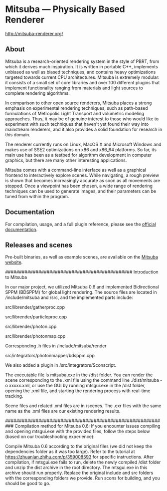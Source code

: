 Mitsuba — Physically Based Renderer
===================================

http://mitsuba-renderer.org/

## About

Mitsuba is a research-oriented rendering system in the style of PBRT, from which it derives much inspiration. It is written in portable C++, implements unbiased as well as biased techniques, and contains heavy optimizations targeted towards current CPU architectures. Mitsuba is extremely modular: it consists of a small set of core libraries and over 100 different plugins that implement functionality ranging from materials and light sources to complete rendering algorithms.

In comparison to other open source renderers, Mitsuba places a strong emphasis on experimental rendering techniques, such as path-based formulations of Metropolis Light Transport and volumetric modeling approaches. Thus, it may be of genuine interest to those who would like to experiment with such techniques that haven't yet found their way into mainstream renderers, and it also provides a solid foundation for research in this domain.

The renderer currently runs on Linux, MacOS X and Microsoft Windows and makes use of SSE2 optimizations on x86 and x86_64 platforms. So far, its main use has been as a testbed for algorithm development in computer graphics, but there are many other interesting applications.

Mitsuba comes with a command-line interface as well as a graphical frontend to interactively explore scenes. While navigating, a rough preview is shown that becomes increasingly accurate as soon as all movements are stopped. Once a viewpoint has been chosen, a wide range of rendering techniques can be used to generate images, and their parameters can be tuned from within the program.

## Documentation

For compilation, usage, and a full plugin reference, please see the [official documentation](http://mitsuba-renderer.org/docs.html).

## Releases and scenes

Pre-built binaries, as well as example scenes, are available on the [Mitsuba website](http://mitsuba-renderer.org/download.html).


##############################################
Introduction to Mitsuba

In our major project, we utilized Mitsuba 0.6 and implemented Bidirectional SPPM (BDSPPM) for global light rendering. The source files are located in /include/mitsuba and /src, and the implemented parts include:

src/librender/gatherproc.cpp

src/librender/particleproc.cpp

src/librender/photon.cpp

src/librender/photonmap.cpp

Corresponding .h files in /include/mitsuba/render

src/integrators/photonmapper/bdsppm.cpp

We also added a plugin in /src/integrators/Sconscript.

The executable file is mitsuba.exe in the /dist folder. You can render the scene corresponding to the .xml file using the command line ./dist/mitsuba -o xxxxx.xml, or use the GUI by running mtsgui.exe in the /dist folder, opening the .xml file, and starting the rendering process with real-time tracking.

Scene files and related .xml files are in /scenes. The .exr files with the same name as the .xml files are our existing rendering results.

###########################################################
Compilation method for Mitsuba 0.6:
If you encounter issues compiling and opening mtsgui.exe with the provided files, follow the steps below (based on our troubleshooting experience):

Compile Mitsuba 0.6 according to the original files (we did not keep the dependencies folder as it was too large). Refer to the tutorial at https://zhuanlan.zhihu.com/p/359008593 for specific instructions.
After compilation, if mtsgui.exe fails to run, delete the newly compiled /dist folder and unzip the dist archive in the root directory. The mtsgui.exe in this archive should run properly.
Replace the original include and src folders with the corresponding folders we provide.
Run scons for building, and you should be good to go.



